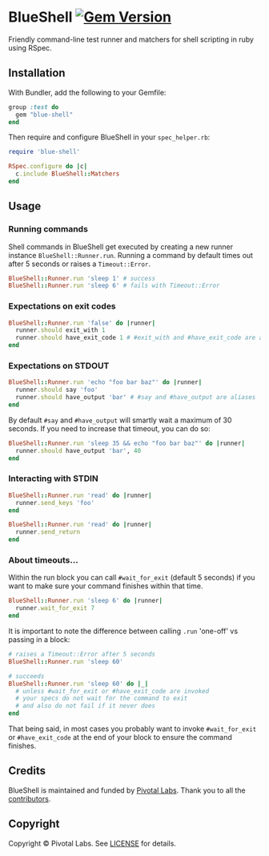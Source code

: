# BlueShell [![Gem Version](https://badge.fury.io/rb/blue-shell.png)](http://badge.fury.io/rb/blue-shell)

Friendly command-line test runner and matchers for shell scripting in ruby using RSpec.

## Installation

With Bundler, add the following to your Gemfile:

```ruby
group :test do
  gem "blue-shell"
end
```

Then require and configure BlueShell in your `spec_helper.rb`:

```ruby
require 'blue-shell'

RSpec.configure do |c|
  c.include BlueShell::Matchers
end
```

## Usage

### Running commands

Shell commands in BlueShell get executed by creating a new runner instance `BlueShell::Runner.run`.
Running a command by default times out after 5 seconds or raises a `Timeout::Error`.

```ruby
BlueShell::Runner.run 'sleep 1' # success
BlueShell::Runner.run 'sleep 6' # fails with Timeout::Error
```

### Expectations on exit codes

```ruby
BlueShell::Runner.run 'false' do |runner|
  runner.should exit_with 1
  runner.should have_exit_code 1 # #exit_with and #have_exit_code are aliases
end
```

### Expectations on STDOUT

```ruby
BlueShell::Runner.run 'echo "foo bar baz"' do |runner|
  runner.should say 'foo'
  runner.should have_output 'bar' # #say and #have_output are aliases
end
```

By default `#say` and `#have_output` will smartly wait a maximum of 30 seconds.
If you need to increase that timeout, you can do so:

```ruby
BlueShell::Runner.run 'sleep 35 && echo "foo bar baz"' do |runner|
  runner.should have_output 'bar', 40
end
```

### Interacting with STDIN

```ruby
BlueShell::Runner.run 'read' do |runner|
  runner.send_keys 'foo'
end

BlueShell::Runner.run 'read' do |runner|
  runner.send_return
end
```

### About timeouts...

Within the run block you can call `#wait_for_exit` (default 5 seconds) if you want to make sure your
command finishes within that time.

```ruby
BlueShell::Runner.run 'sleep 6' do |runner|
  runner.wait_for_exit 7
end
```

It is important to note the difference between calling `.run` 'one-off' vs passing in a block:

```ruby
# raises a Timeout::Error after 5 seconds
BlueShell::Runner.run 'sleep 60'

# succeeds
BlueShell::Runner.run 'sleep 60' do |_|
  # unless #wait_for_exit or #have_exit_code are invoked
  # your specs do not wait for the command to exit
  # and also do not fail if it never does
end
```

That being said, in most cases you probably want to invoke `#wait_for_exit` or `#have_exit_code`
at the end of your block to ensure the command finishes.

## Credits

BlueShell is maintained and funded by [Pivotal Labs](http://www.pivotallabs.com).
Thank you to all the [contributors](https://github.com/pivotal/blue-shell/contributors).

Copyright
---------
Copyright &copy; Pivotal Labs. See [LICENSE](https://raw.github.com/pivotal/blue-shell/master/LICENSE) for details.
